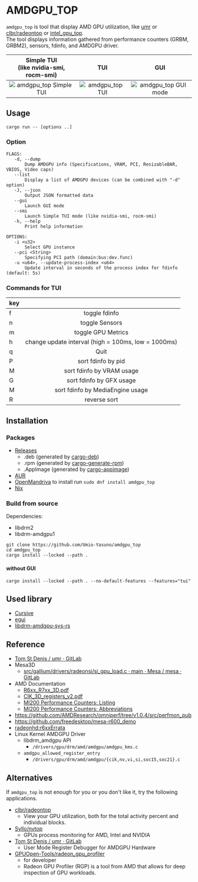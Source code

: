 # AMDGPU\_TOP
`amdgpu_top` is tool that display AMD GPU utilization, like [umr](https://gitlab.freedesktop.org/tomstdenis/umr/) or [clbr/radeontop](https://github.com/clbr/radeontop) or [intel_gpu_top](https://gitlab.freedesktop.org/drm/igt-gpu-tools/-/blob/master/man/intel_gpu_top.rst).  
The tool displays information gathered from performance counters (GRBM, GRBM2), sensors, fdinfo, and AMDGPU driver.  

| Simple TUI<br>(like nvidia-smi, rocm-smi) | TUI | GUI |
| :-: | :-: | :-: |
| ![amdgpu_top Simple TUI](https://github.com/Umio-Yasuno/amdgpu_top/assets/53935716/311e3cf0-43c1-4e7d-9498-4f272e448bd8) | ![amdgpu_top TUI](https://github.com/Umio-Yasuno/amdgpu_top/assets/53935716/89d706c2-6488-405d-b3d5-2ba5452b1681) | ![amdgpu_top GUI mode](https://github.com/Umio-Yasuno/amdgpu_top/assets/53935716/88e36513-88a9-4fec-b900-541f66e9edd8) |

## Usage
```
cargo run -- [options ..]
```

### Option
```
FLAGS:
   -d, --dump
       Dump AMDGPU info (Specifications, VRAM, PCI, ResizableBAR, VBIOS, Video caps)
   --list
       Display a list of AMDGPU devices (can be combined with "-d" option)
   -J, --json
       Output JSON formatted data
   --gui
       Launch GUI mode
   --smi
       Launch Simple TUI mode (like nvidia-smi, rocm-smi)
   -h, --help
       Print help information

OPTIONS:
   -i <u32>
       Select GPU instance
   --pci <String>
       Specifying PCI path (domain:bus:dev.func)
   -u <u64>, --update-process-index <u64>
       Update interval in seconds of the process index for fdinfo (default: 5s)
```

### Commands for TUI
| key |                                     |
| :-- | :---------------------------------: |
| f   | toggle fdinfo                       |
| n   | toggle Sensors                      |
| m   | toggle GPU Metrics                  |
| h   | change update interval (high = 100ms, low = 1000ms) |
| q   | Quit                                |
| P   | sort fdinfo by pid                  |
| M   | sort fdinfo by VRAM usage           |
| G   | sort fdinfo by GFX usage            |
| M   | sort fdinfo by MediaEngine usage    |
| R   | reverse sort                        |

<!-- | g   | toggle GRBM                         | -->
<!-- | r   | toggle GRBM2                        | -->
<!-- | v   | toggle VRAM/GTT Usage               | -->

## Installation
### Packages
 * [Releases](https://github.com/Umio-Yasuno/amdgpu_top/releases/latest)
   * .deb (generated by [cargo-deb](https://github.com/kornelski/cargo-deb))
   * .rpm (generated by [cargo-generate-rpm](https://github.com/cat-in-136/cargo-generate-rpm))
   * .AppImage (generated by [cargo-appimage](https://github.com/StratusFearMe21/cargo-appimage))
 * [AUR](https://aur.archlinux.org/packages/amdgpu_top)
 * [OpenMandriva](https://github.com/OpenMandrivaAssociation/amdgpu_top) to install run `sudo dnf install amdgpu_top`
 * [Nix](https://github.com/NixOS/nixpkgs/blob/master/pkgs/tools/system/amdgpu_top/default.nix)
### Build from source
Dependencies:
 * libdrm2
 * libdrm-amdgpu1

```
git clone https://github.com/Umio-Yasuno/amdgpu_top
cd amdgpu_top
cargo install --locked --path .
```

#### without GUI
```
cargo install --locked --path . --no-default-features --features="tui"
```

## Used library
 * [Cursive](https://github.com/gyscos/cursive)
 * [egui](https://github.com/emilk/egui)
 * [libdrm-amdgpu-sys-rs](https://github.com/Umio-Yasuno/libdrm-amdgpu-sys-rs)

## Reference
 * [Tom St Denis / umr · GitLab](https://gitlab.freedesktop.org/tomstdenis/umr/)
 * Mesa3D
    * [src/gallium/drivers/radeonsi/si_gpu_load.c · main · Mesa / mesa · GitLab](https://gitlab.freedesktop.org/mesa/mesa/-/blob/main/src/gallium/drivers/radeonsi/si_gpu_load.c)
 * AMD Documentation
    * [R6xx_R7xx_3D.pdf](https://developer.amd.com/wordpress/media/2013/10/R6xx_R7xx_3D.pdf)
    * [CIK_3D_registers_v2.pdf](http://developer.amd.com/wordpress/media/2013/10/CIK_3D_registers_v2.pdf)
    * [MI200 Performance Counters: Listing](https://docs.amd.com/bundle/AMD-Instinct-MI200-Performance-Counters-v5.3/page/MI200_Performance_Counters_Listing.html)
    * [MI200 Performance Counters: Abbreviations](https://docs.amd.com/bundle/AMD-Instinct-MI200-Performance-Counters-v5.3/page/MI200_Performance_Counters_Abbreviations.html)
 * <https://github.com/AMDResearch/omniperf/tree/v1.0.4/src/perfmon_pub>
 * <https://github.com/freedesktop/mesa-r600_demo>
 * [radeonhd:r6xxErrata](https://www.x.org/wiki/radeonhd:r6xxErrata/)
 * Linux Kernel AMDGPU Driver
    * libdrm_amdgpu API
        * `/drivers/gpu/drm/amd/amdgpu/amdgpu_kms.c`
    * `amdgpu_allowed_register_entry`
        * `/drivers/gpu/drm/amd/amdgpu/{cik,nv,vi,si,soc15,soc21}.c`

## Alternatives
If `amdgpu_top` is not enough for you or you don't like it, try the following applications.

 * [clbr/radeontop](https://github.com/clbr/radeontop)
    * View your GPU utilization, both for the total activity percent and individual blocks.
 * [Syllo/nvtop](https://github.com/Syllo/nvtop)
    * GPUs process monitoring for AMD, Intel and NVIDIA
 * [Tom St Denis / umr · GitLab](https://gitlab.freedesktop.org/tomstdenis/umr/)
    * User Mode Register Debugger for AMDGPU Hardware
 * [GPUOpen-Tools/radeon_gpu_profiler](https://github.com/GPUOpen-Tools/radeon_gpu_profiler)
    * for developer
    * Radeon GPU Profiler (RGP) is a tool from AMD that allows for deep inspection of GPU workloads. 
